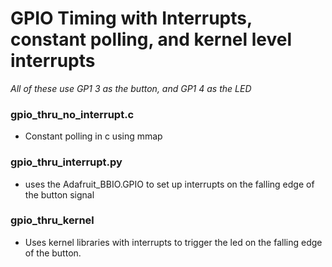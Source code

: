 # GPIO Timing with Interrupts, constant polling, and kernel level interrupts

*All of these use GP1 3 as the button, and GP1 4 as the LED* 

### gpio_thru_no_interrupt.c
* Constant polling in c using mmap

### gpio_thru_interrupt.py
* uses the Adafruit_BBIO.GPIO to set up interrupts on the falling edge of the button signal

### gpio_thru_kernel
* Uses kernel libraries with interrupts to trigger the led on the falling edge of the button.


